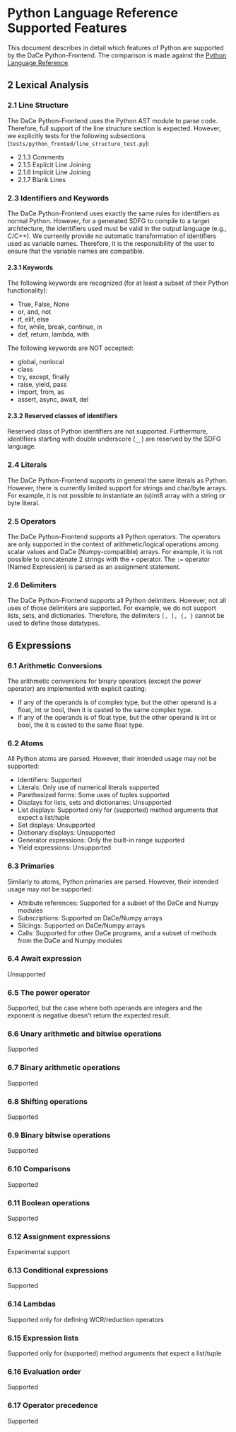 # Python Language Reference Supported Features

This document describes in detail which features of Python are supported by the DaCe Python-Frontend.
The comparison is made against the [Python Language Reference](https://docs.python.org/3/reference/).

## 2 Lexical Analysis
### 2.1 Line Structure
The DaCe Python-Frontend uses the Python AST module to parse code.
Therefore, full support of the line structure section is expected.
However, we explicitly tests for the following subsections (`tests/python_fronted/line_structure_test.py`):
- 2.1.3 Comments
- 2.1.5 Explicit Line Joining
- 2.1.6 Implicit Line Joining
- 2.1.7 Blank Lines

### 2.3 Identifiers and Keywords
The DaCe Python-Frontend uses exactly the same rules for identifiers as normal Python.
However, for a generated SDFG to compile to a target architecture, the identifiers used
must be valid in the output language (e.g., C/C++). We currently provide no automatic
transformation of identifiers used as variable names. Therefore, it is the responsibility
of the user to ensure that the variable names are compatible.
#### 2.3.1 Keywords
The following keywords are recognized (for at least a subset of their Python functionality):
- True, False, None
- or, and, not
- if, elif, else
- for, while, break, continue, in
- def, return, lambda, with

The following keywords are NOT accepted:
- global, nonlocal
- class
- try, except, finally
- raise, yield, pass
- import, from, as
- assert, async, await, del

#### 2.3.2 Reserved classes of identifiers
Reserved class of Python identifiers are not supported. Furthermore, identifiers
starting with double underscore (`__`) are reserved by the SDFG language.

### 2.4 Literals
The DaCe Python-Frontend supports in general the same literals as Python.
However, there is currently limited support for strings and char/byte arrays.
For example, it is not possible to instantiate an (u)int8 array with a string
or byte literal.

### 2.5 Operators
The DaCe Python-Frontend supports all Python operators.
The operators are only supported in the context of arithmetic/logical operations among
scalar values and DaCe (Numpy-compatible) arrays. For example, it is not possible
to concatenate 2 strings with the `+` operator.
The `:=` operator (Named Expression) is parsed as an assignment statement.

### 2.6 Delimiters
The DaCe Python-Frontend supports all Python delimiters. However, not all uses of
those delimiters are supported. For example, we do not support lists, sets, and
dictionaries. Therefore, the delimiters `[, ], {, }` cannot be used to define
those datatypes.

## 6 Expressions
### 6.1 Arithmetic Conversions

The arithmetic conversions for binary operators (except the power operator)
are implemented with explicit casting:
- If any of the operands is of complex type, but the other operand is a float,
  int or bool, then it is casted to the same complex type.
- If any of the operands is of float type, but the other operand is int or bool,
  the it is casted to the same float type.

### 6.2 Atoms
All Python atoms are parsed. However, their intended usage may not be supported:
- Identifiers: Supported
- Literals: Only use of numerical literals supported
- Parethesized forms: Some uses of tuples supported
- Displays for lists, sets and dictionaries: Unsupported
- List displays: Supported only for (supported) method arguments that expect a list/tuple
- Set displays: Unsupported
- Dictionary displays: Unsupported
- Generator expressions: Only the built-in range supported
- Yield expressions: Unsupported

### 6.3 Primaries
Similarly to atoms, Python primaries are parsed. However, their intended usage
may not be supported:
- Attribute references: Supported for a subset of the DaCe and Numpy modules
- Subscriptions: Supported on DaCe/Numpy arrays
- Slicings: Supported on DaCe/Numpy arrays
- Calls: Supported for other DaCe programs, and a subset of methods from the
DaCe and Numpy modules

### 6.4 Await expression
Unsupported  

### 6.5 The power operator
Supported, but the case where both operands are integers and the exponent is
negative doesn't return the expected result.

### 6.6 Unary arithmetic and bitwise operations
Supported

### 6.7 Binary arithmetic operations
Supported

### 6.8 Shifting operations
Supported

### 6.9 Binary bitwise operations
Supported

### 6.10 Comparisons
Supported

### 6.11 Boolean operations
Supported

### 6.12 Assignment expressions
Experimental support

### 6.13 Conditional expressions
Supported

### 6.14 Lambdas
Supported only for defining WCR/reduction operators

### 6.15 Expression lists
Supported only for (supported) method arguments that expect a list/tuple

### 6.16 Evaluation order
Supported

### 6.17 Operator precedence
Supported

